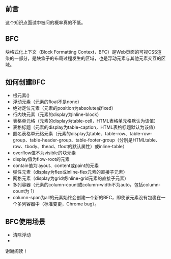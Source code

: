 ## 前言

这个知识点面试中被问的概率真的不低。

## BFC

块格式化上下文（Block Formatting Context，BFC）是Web页面的可视CSS渲染的一部分，是块盒子的布局过程发生的区域，也是浮动元素与其他元素交互的区域。

## 如何创建BFC

+ 根元素(<html>)
+ 浮动元素（元素的float不是none）
+ 绝对定位元素（元素的position为absolute或fixed）
+ 行内块元素（元素的display为inline-block）
+ 表格单元格（元素的display为table-cell，HTML表格单元格默认为该值）
+ 表格标题（元素的display为table-caption，HTML表格标题默认为该值）
+ 匿名表格单元格元素（元素的display为table、table-row、table-row-group、table-header-group、table-footer-group（分别是HTMLtable、row、tbody、thead、tfoot的默认属性）或inline-table）
+ overflow值不为visible的块元素
+ display值为flow-root的元素
+ contain值为layout、content或paint的元素
+ 弹性元素（display为flex或inline-flex元素的直接子元素）
+ 网格元素（display为grid或inline-grid元素的直接子元素）
+ 多列容器（元素的column-count或column-width不为auto，包括column-count为 1）
+ column-span为all的元素始终会创建一个新的BFC，即使该元素没有包裹在一个多列容器中（标准变更，Chrome bug）。

## BFC使用场景

+ 清除浮动
+ 

谢谢阅读！